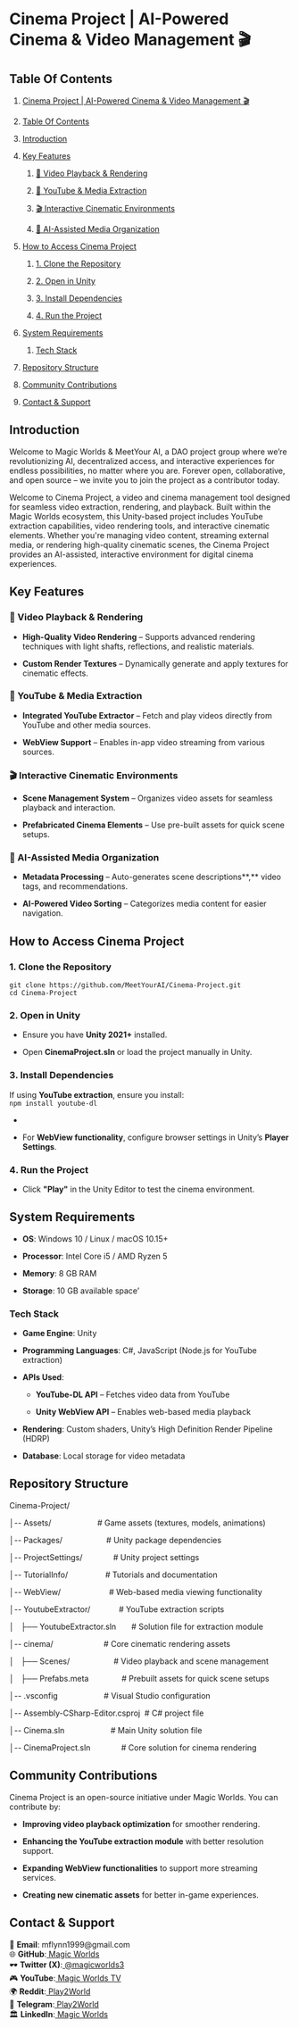 # **Cinema Project | AI-Powered Cinema & Video Management 🎬**

## Table Of Contents

1. [Cinema Project | AI-Powered Cinema & Video Management 🎬](#cinema-project--ai-powered-cinema--video-management-)

2. [Table Of Contents](#table-of-contents)

3. [Introduction](#introduction)

4. [Key Features](#key-features)

   1. [🎥 Video Playback & Rendering](#-video-playback--rendering)

   2. [📡 YouTube & Media Extraction](#-youtube--media-extraction)

   3. [🎬 Interactive Cinematic Environments](#-interactive-cinematic-environments)

   4. [🔧 AI-Assisted Media Organization](#-ai-assisted-media-organization)

5. [How to Access Cinema Project](#how-to-access-cinema-project)

   1. [1️. Clone the Repository](#1️-clone-the-repository)

   2. [2️. Open in Unity](#2️-open-in-unity)

   3. [3️. Install Dependencies](#3️-install-dependencies)

   4. [4️. Run the Project](#4️-run-the-project)

6. [System Requirements](#system-requirements)

   1. [Tech Stack](#tech-stack)

7. [Repository Structure](#repository-structure)

8. [Community Contributions](#community-contributions)

9. [Contact & Support](#contact--support)


## Introduction

Welcome to Magic Worlds & MeetYour AI, a DAO project group where we’re revolutionizing AI, decentralized access, and interactive experiences for endless possibilities, no matter where you are. Forever open, collaborative, and open source – we invite you to join the project as a contributor today.

Welcome to Cinema Project, a video and cinema management tool designed for seamless video extraction, rendering, and playback. Built within the Magic Worlds ecosystem, this Unity-based project includes YouTube extraction capabilities, video rendering tools, and interactive cinematic elements. Whether you're managing video content, streaming external media, or rendering high-quality cinematic scenes, the Cinema Project provides an AI-assisted, interactive environment for digital cinema experiences.


## Key Features

### 🎥 Video Playback & Rendering

- **High-Quality Video Rendering** – Supports advanced rendering techniques with light shafts, reflections, and realistic materials.

- **Custom Render Textures** – Dynamically generate and apply textures for cinematic effects.


### 📡 YouTube & Media Extraction

- **Integrated YouTube Extractor** – Fetch and play videos directly from YouTube and other media sources.

- **WebView Support** – Enables in-app video streaming from various sources.


### 🎬 Interactive Cinematic Environments

- **Scene Management System** – Organizes video assets for seamless playback and interaction.

- **Prefabricated Cinema Elements** – Use pre-built assets for quick scene setups.


### 🔧 AI-Assisted Media Organization

- **Metadata Processing** – Auto-generates scene descriptions**,** video tags, and recommendations.

- **AI-Powered Video Sorting** – Categorizes media content for easier navigation.


## How to Access Cinema Project

### 1️. Clone the Repository

    git clone https://github.com/MeetYourAI/Cinema-Project.git
    cd Cinema-Project


### 2️. Open in Unity

- Ensure you have **Unity 2021+** installed.

- Open **CinemaProject.sln** or load the project manually in Unity.


### 3️. Install Dependencies

If using **YouTube extraction**, ensure you install:\
`npm install youtube-dl`

-

- For **WebView functionality**, configure browser settings in Unity’s **Player Settings**.


### 4️. Run the Project

- Click **"Play"** in the Unity Editor to test the cinema environment.


## System Requirements

- **OS**: Windows 10 / Linux / macOS 10.15+

- **Processor**: Intel Core i5 / AMD Ryzen 5

- **Memory**: 8 GB RAM

- **Storage**: 10 GB available space’


### Tech Stack

- **Game Engine**: Unity

- **Programming Languages**: C#, JavaScript (Node.js for YouTube extraction)

- **APIs Used**:

  - **YouTube-DL API** – Fetches video data from YouTube

  - **Unity WebView API** – Enables web-based media playback

- **Rendering**: Custom shaders, Unity’s High Definition Render Pipeline (HDRP)

- **Database**: Local storage for video metadata


## Repository Structure

Cinema-Project/

│-- Assets/                     # Game assets (textures, models, animations)

│-- Packages/                    # Unity package dependencies

│-- ProjectSettings/              # Unity project settings

│-- TutorialInfo/                 # Tutorials and documentation

│-- WebView/                      # Web-based media viewing functionality

│-- YoutubeExtractor/             # YouTube extraction scripts

│   ├── YoutubeExtractor.sln       # Solution file for extraction module

│-- cinema/                       # Core cinematic rendering assets

│   ├── Scenes/                    # Video playback and scene management

│   ├── Prefabs.meta               # Prebuilt assets for quick scene setups

│-- .vsconfig                     # Visual Studio configuration

│-- Assembly-CSharp-Editor.csproj  # C# project file

│-- Cinema.sln                     # Main Unity solution file

│-- CinemaProject.sln              # Core solution for cinema rendering


## Community Contributions

Cinema Project is an open-source initiative under Magic Worlds. You can contribute by:

- **Improving video playback optimization** for smoother rendering.

- **Enhancing the YouTube extraction module** with better resolution support.

- **Expanding WebView functionalities** to support more streaming services.

- **Creating new cinematic assets** for better in-game experiences.


## Contact & Support

📧 **Email**: mflynn1999\@gmail.com\
🌐 **GitHub**:[ Magic Worlds](https://github.com/orgs/MeetYourAI/repositories)\
🕶 **Twitter (X)**:[ @magicworlds3](https://x.com/magicworlds3)\
🎮 **YouTube**:[ Magic Worlds TV](https://youtube.com/@magicworldstv)\
🌍 **Reddit**:[ Play2World](https://www.reddit.com/user/Play2World/)\
💬 **Telegram**:[ Play2World](https://t.me/Play2World)\
🏛 **LinkedIn**:[ Magic Worlds](https://www.linkedin.com/company/magic-worlds/)
